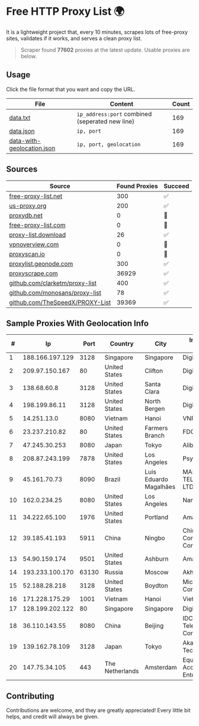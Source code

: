 
# Free HTTP Proxy List 🌍

It is a lightweight project that, every 10 minutes, scrapes lots of free-proxy sites, validates if it works, and serves a clean proxy list.


> Scraper found **77602** proxies at the latest update. Usable proxies are below.

## Usage

Click the file format that you want and copy the URL.


|File|Content|Count|
|----|-------|-----|
|[data.txt](https://raw.githubusercontent.com/themiralay/Proxy-List-World/master/data.txt)|`ip_address:port` combined (seperated new line)|169|
|[data.json](https://raw.githubusercontent.com/themiralay/Proxy-List-World/master/data.json)|`ip, port`|169|
|[data-with-geolocation.json](https://raw.githubusercontent.com/themiralay/Proxy-List-World/master/data-with-geolocation.json)|`ip, port, geolocation`|169|

## Sources

|Source|Found Proxies|Succeed|
|------|-------------|-------|
|[free-proxy-list.net](https://free-proxy-list.net)|300|✅|
|[us-proxy.org](https://www.us-proxy.org)|200|✅|
|[proxydb.net](http://proxydb.net)|0|🚫|
|[free-proxy-list.com](https://free-proxy-list.com/?page=&port=&type%5B%5D=http&type%5B%5D=https&up_time=0&search=Search)|0|🚫|
|[proxy-list.download](https://www.proxy-list.download/HTTP)|26|✅|
|[vpnoverview.com](https://vpnoverview.com/privacy/anonymous-browsing/free-proxy-servers)|0|🚫|
|[proxyscan.io](https://www.proxyscan.io)|0|🚫|
|[proxylist.geonode.com](https://proxylist.geonode.com/api/proxy-list?limit=300&page=1&sort_by=lastChecked&sort_type=desc&protocols=http,https)|300|✅|
|[proxyscrape.com](https://api.proxyscrape.com/v2/?request=displayproxies&protocol=http&timeout=10000&country=all&ssl=all&anonymity=all)|36929|✅|
|[github.com/clarketm/proxy-list](https://raw.githubusercontent.com/clarketm/proxy-list/master/proxy-list-raw.txt)|400|✅|
|[github.com/monosans/proxy-list](https://raw.githubusercontent.com/monosans/proxy-list/main/proxies/http.txt)|78|✅|
|[github.com/TheSpeedX/PROXY-List](https://raw.githubusercontent.com/TheSpeedX/PROXY-List/master/http.txt)|39369|✅|


## Sample Proxies With Geolocation Info

|#|Ip|Port|Country|City|Internet Service Provider|
|-|--|----|-------|----|-------------------------|
|1|188.166.197.129|3128|Singapore|Singapore|DigitalOcean, LLC|
|2|209.97.150.167|80|United States|Clifton|DigitalOcean, LLC|
|3|138.68.60.8|3128|United States|Santa Clara|DigitalOcean, LLC|
|4|198.199.86.11|3128|United States|North Bergen|DigitalOcean, LLC|
|5|14.251.13.0|8080|Vietnam|Hanoi|VNPT|
|6|23.237.210.82|80|United States|Farmers Branch|FDCservers.net|
|7|47.245.30.253|8080|Japan|Tokyo|Alibaba Cloud LLC|
|8|208.87.243.199|7878|United States|Los Angeles|Psychz Networks|
|9|45.161.70.73|8090|Brazil|Luis Eduardo Magalhães|MASS TELECOMUNICAÇÃO LTDA ME|
|10|162.0.234.25|8080|United States|Los Angeles|Namecheap, Inc.|
|11|34.222.65.100|1976|United States|Portland|Amazon.com, Inc.|
|12|39.185.41.193|5911|China|Ningbo|China Mobile Communications Corporation|
|13|54.90.159.174|9501|United States|Ashburn|Amazon.com, Inc.|
|14|193.233.100.170|63130|Russia|Moscow|AkhaliNet LLC|
|15|52.188.28.218|3128|United States|Boydton|Microsoft Corporation|
|16|171.228.175.29|1001|Vietnam|Hanoi|Viettel Corporation|
|17|128.199.202.122|80|Singapore|Singapore|DigitalOcean, LLC|
|18|36.110.143.55|8080|China|Beijing|IDC, China Telecommunications Corporation|
|19|139.162.78.109|3128|Japan|Tokyo|Akamai Technologies, Inc.|
|20|147.75.34.105|443|The Netherlands|Amsterdam|Equinix (EMEA) Acquisition Enterprises B.V.|



## Contributing

Contributions are welcome, and they are greatly appreciated! Every
little bit helps, and credit will always be given.

